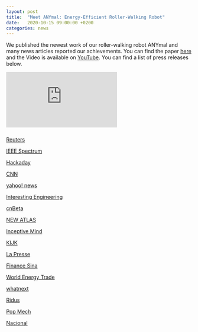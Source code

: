 ```yaml
---
layout: post
title:  "Meet ANYmal: Energy-Efficient Roller-Walking Robot"
date:   2020-10-15 09:00:00 +0200
categories: news
---
```


We published the newest work of our roller-walking robot ANYmal and many news articles reported our achievements.
You can find the paper [here](/publications/files/2021_ral_bjelonic.pdf) and the Video
is available on [YouTube](https://youtu.be/tf_twcbF4P4). You can find a list of press releases below.

<div class="container">
  <iframe src="https://www.youtube.com/embed/b_ey3hXAcfU"
          frameborder="0" allowfullscreen class="video"></iframe>
</div>
<div style="padding-top:10px"></div>

[Reuters](https://youtu.be/b_ey3hXAcf)

[IEEE Spectrum](https://spectrum.ieee.org/automaton/robotics/robotics-hardware/wheels-are-better-than-feet-for-legged-robots)

[Hackaday](https://hackaday.com/2020/12/26/legged-robots-put-on-wheels-and-skate-away/)

[CNN](https://cnnespanol.cnn.com/video/anymal-el-robot-de-cuatro-patas-y-sobre-ruedas-agil-rapido-camina-trapa-salta-tiene-sensores-y-camara-laser-eth-zurich-guillermo-arduino-clix-cnnee/)

[yahoo! news](https://uk.news.yahoo.com/four-legged-robot-gets-faster-104127809.html)

[Interesting Engineering](https://interestingengineering.com/meet-anymal-energy-efficient-roller-walking-robot)

[cnBeta](https://www.cnbeta.com/articles/science/1041223.htm)

[NEW ATLAS](https://newatlas.com/robotics/anymal-quadruped-robot-wheels)

[Inceptive Mind](https://www.inceptivemind.com/roller-walking-robot-anymal-moves-efficiently-flat-inclined-terrain/15763/)

[KIJK](https://www.kijkmagazine.nl/filmpjes/toch-wieltjes-voor-vierpotige-robot-anymal/)

[La Presse](https://www.lapresse.ca/affaires/techno/2020-10-20/un-robot-chien-a-roulettes.php)

[Finance Sina](https://finance.sina.com.cn/tech/2021-01-20/doc-ikftssan8633435.shtml)

[World Energy Trade](https://www.worldenergytrade.com/innovacion/robotica/el-robot-anymal-obtiene-un-nuevo-y-util-juego-de-ruedas)

[whatnext](https://whatnext.pl/czworonozne-roboty-anymals-kolka/)

[Ridus](https://www.ridus.ru/news/338822)

[Pop Mech](https://www.popmech.ru/technologies/news-632803-chetveronogie-roboty-poluchili-sobstvennye-kolesa/)

[Nacional](https://www.nacional.hr/hodajuci-roboti-s-kotacima-ce-uskoro-imati-siru-primjenu/)
